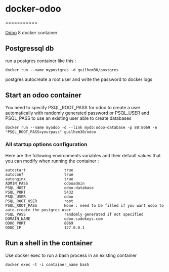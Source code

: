 # docker-odoo
===========

[Odoo](https://www.odoo.com/) 8 docker container

## Postgressql db

run a postgres container like this :

    docker run --name mypostgres -d guilhem30/postgres

postgres autocreate a root user and write the password to docker logs

## Start an odoo container
You need to specify PSQL_ROOT_PASS for odoo to create a user automatically with randomly generated password or PSQL_USER and PSQL_PASS to use an existing user able to create databases

    docker run --name myodoo -d --link mydb:odoo-database -p 80:8069 -e "PSQL_ROOT_PASS=yourpass" guilhem30/odoo

### All startup options configuration
Here are the following environments variables and their default values that you can modify when running the container :


    autostart                 true
    autoconf                  true
    autonginx                 true
    ADMIN_PASS                odooadmin    
    PSQL_HOST                 odoo-database
    PSQL_PORT                 5432
    PSQL_USER                 odoo
    PSQL_ROOT_USER            root
    PSQL_ROOT_PASS            None : need to be filled if you want odoo to auto-create the postgres user
    PSQL_PASS                 randomly generated if not specified
    DOMAIN_NAME               odoo.sudokeys.com
    ODOO_PORT                 8069
    ODOO_IP                   127.0.0.1

    
## Run a shell in the container
Use docker exec to run a bash process in an existing container

    docker exec -t -i container_name bash


